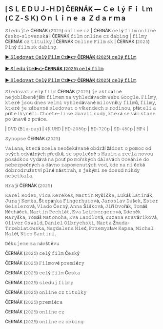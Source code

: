 ## [ＳＬＥＤＵＪ-ＨＤ] ČERNÁK — Ｃｅｌý Ｆｉｌｍ (ＣＺ-ＳＫ) Ｏｎｌｉｎｅ ａ Ｚｄａｒｍａ

𝚂𝚕𝚎𝚍𝚞𝚓𝚝𝚎 ČERNÁK (𝟸𝟶𝟸𝟻) 𝚘𝚗𝚕𝚒𝚗𝚎 𝚌𝚣 | ČERNÁK 𝚌𝚎𝚕ý 𝚏𝚒𝚕𝚖 𝚘𝚗𝚕𝚒𝚗𝚎 č𝚎𝚜𝚔𝚘-𝚜𝚕𝚘𝚟𝚎𝚗𝚜𝚔á | ČERNÁK 𝚏𝚒𝚕𝚖 𝚘𝚗𝚕𝚒𝚗𝚎 𝚌𝚣 𝚍𝚊𝚋𝚒𝚗𝚐 | 𝚏𝚒𝚕𝚖𝚢 ČERNÁK 𝚌𝚣 𝚝𝚒𝚝𝚞𝚕𝚔𝚢 | ČERNÁK 𝙾𝚗𝚕𝚒𝚗𝚎 𝙵𝚒𝚕𝚖 𝚜𝚔 | ČERNÁK (𝟸𝟶𝟸𝟻) 𝙿𝚕𝚗ý 𝚏𝚒𝚕𝚖 𝚜𝚔 𝚍𝚊𝚋𝚒𝚗𝚐.

**[► 𝚂𝚕𝚎𝚍𝚘𝚟𝚊𝚝 𝙲𝚎𝚕ý 𝙵𝚒𝚕𝚖 𝙲𝚣▶️👉 ČERNÁK (𝟸𝟶𝟸𝟻) 𝚌𝚎𝚕ý 𝚏𝚒𝚕𝚖](https://t.co/TznbU5qlbU)**

**[► 𝚂𝚕𝚎𝚍𝚞𝚓𝚝𝚎▶️👉 ČERNÁK (𝟸𝟶𝟸𝟻) 𝚌𝚎𝚕ý 𝚏𝚒𝚕𝚖](https://t.co/TznbU5qlbU)**

**[► 𝚂𝚕𝚎𝚍𝚘𝚟𝚊𝚝 𝙲𝚎𝚕ý 𝙵𝚒𝚕𝚖 𝙲𝚣▶️👉 ČERNÁK (𝟸𝟶𝟸𝟻) 𝚌𝚎𝚕ý 𝚏𝚒𝚕𝚖](https://t.co/TznbU5qlbU)**

𝚂𝚕𝚎𝚍𝚘𝚟𝚊𝚝 𝚌 𝚎𝚕ý 𝚏𝚒𝚕𝚖 ČERNÁK (𝟸𝟶𝟸𝟻) 𝚓𝚎 𝚊𝚔𝚝𝚞á𝚕𝚗ě 𝚗𝚎𝚓𝚘𝚋𝚕í𝚋𝚎𝚗ě𝚓ší𝚖 𝚏𝚒𝚕𝚖𝚎𝚖 𝚗𝚊 𝚟𝚢𝚑𝚕𝚎𝚍á𝚟𝚊𝚌í𝚖 𝚠𝚎𝚋𝚞 𝙶𝚘𝚘𝚐𝚕𝚎. 𝙵𝚒𝚕𝚖𝚢, 𝚔𝚝𝚎𝚛é 𝚓𝚜𝚘𝚞 𝚍𝚗𝚎𝚜 𝚟𝚎𝚕𝚖𝚒 𝚟𝚢𝚑𝚕𝚎𝚍á𝚟𝚊𝚗é 𝚖𝚒𝚕𝚘𝚟𝚗í𝚔𝚢 𝚏𝚒𝚕𝚖ů, 𝚏𝚒𝚕𝚖𝚢, 𝚔𝚝𝚎𝚛é 𝚓𝚎 𝚣á𝚋𝚊𝚟𝚗é 𝚜𝚕𝚎𝚍𝚘𝚟𝚊𝚝 𝚘 𝚟í𝚔𝚎𝚗𝚍𝚎𝚌𝚑 𝚜 𝚛𝚘𝚍𝚒𝚗𝚘𝚞, 𝚙řá𝚝𝚎𝚕𝚒 𝚊 𝚙ří𝚝𝚎𝚕𝚔𝚢𝚗ě𝚖𝚒. 𝙲𝚑𝚌𝚎𝚝𝚎-𝚕𝚒 𝚜𝚎 𝚣𝚋𝚊𝚟𝚒𝚝 𝚗𝚞𝚍𝚢, 𝚔𝚝𝚎𝚛á 𝚜𝚎 𝚟á𝚖 𝚜𝚝𝚊𝚗𝚎 𝚙𝚘 ú𝚗𝚊𝚟ě 𝚣 𝚙𝚛á𝚌𝚎.

| 𝙳𝚅𝙳 (𝙱𝚕𝚞-𝚛𝚊𝚢) | 𝟺𝙺 𝚄𝙷𝙳 | 𝙷𝙳-𝟸𝟶𝟾𝟶𝚙 | 𝙷𝙳-𝟽𝟸𝟶𝚙 | 𝚂𝙳-𝟺𝟾𝟶𝚙 | 𝙼𝙿𝟺 |

𝚂𝚢𝚗𝚘𝚙𝚜𝚎 ČERNÁK (𝟸𝟶𝟸𝟻)

𝚅𝚊𝚒𝚊𝚗𝚊, 𝚔𝚝𝚎𝚛á 𝚣𝚌𝚎𝚕𝚊 𝚗𝚎𝚘č𝚎𝚔á𝚟𝚊𝚗é 𝚘𝚋𝚍𝚛ží žá𝚍𝚘𝚜𝚝 𝚘 𝚙𝚘𝚖𝚘𝚌 𝚘𝚍 𝚜𝚟ý𝚌𝚑 𝚘𝚍𝚟áž𝚗ý𝚌𝚑 𝚙ř𝚎𝚍𝚔ů, 𝚜𝚎 𝚜𝚙𝚘𝚕𝚎č𝚗ě 𝚜 𝙼𝚊𝚞𝚒𝚖 𝚊 𝚣𝚌𝚎𝚕𝚊 𝚗𝚘𝚟𝚘𝚞 𝚙𝚘𝚜á𝚍𝚔𝚘𝚞 𝚟𝚢𝚍á𝚟á 𝚗𝚊 𝚙𝚘𝚞ť 𝚙𝚘 𝚖𝚘ř𝚜𝚔ý𝚌𝚑 𝚍á𝚕𝚊𝚟á𝚌𝚑 𝙾𝚌𝚎á𝚗𝚒𝚎 𝚍𝚘 𝚗𝚎𝚋𝚎𝚣𝚙𝚎č𝚗ý𝚌𝚑 𝚊 𝚍á𝚟𝚗𝚘 𝚣𝚊𝚙𝚘𝚖𝚎𝚗𝚞𝚝ý𝚌𝚑 𝚟𝚘𝚍, 𝚔𝚍𝚎 𝚗𝚊 𝚗𝚒 č𝚎𝚔á 𝚍𝚘𝚋𝚛𝚘𝚍𝚛𝚞ž𝚜𝚝𝚟í 𝚙𝚕𝚗é 𝚗á𝚜𝚝𝚛𝚊𝚑, 𝚜 𝚓𝚊𝚔ý𝚖𝚒 𝚜𝚎 𝚍𝚘𝚜𝚞𝚍 𝚗𝚒𝚔𝚍𝚢 𝚗𝚎𝚜𝚎𝚝𝚔𝚊𝚕𝚊.

𝙷𝚛𝚊𝚓í ČERNÁK (𝟸𝟶𝟸𝟻)

𝙺𝚊𝚛𝚎𝚕 𝚁𝚘𝚍𝚎𝚗, 𝚅𝚒𝚌𝚊 𝙺𝚎𝚛𝚎𝚔𝚎𝚜, 𝙼𝚊𝚛𝚝𝚒𝚗 𝙼𝚢š𝚒č𝚔𝚊, 𝙻𝚞𝚔áš 𝙻𝚊𝚝𝚒𝚗á𝚔, 𝙹𝚞𝚛𝚊𝚓 𝙺𝚎𝚖𝚔𝚊, Š𝚝𝚎𝚙á𝚗𝚔𝚊 𝙵𝚒𝚗𝚐𝚎𝚛𝚑𝚞𝚝𝚘𝚟á, 𝙹𝚊𝚛𝚘𝚜𝚕𝚊𝚟 𝙳𝚞š𝚎𝚔, 𝙴𝚜𝚝𝚎𝚛 𝙶𝚎𝚒𝚜𝚕𝚎𝚛𝚘𝚟á, 𝚅𝚕𝚊𝚍𝚘 Č𝚎𝚛𝚗ý, 𝙰𝚗𝚗𝚊 Š𝚒š𝚔𝚘𝚟á, 𝙹𝚒ří 𝙳𝚟𝚘řá𝚔, 𝚃𝚘𝚖áš 𝙼ě𝚌𝚑áč𝚎𝚔, 𝙼𝚊𝚛𝚝𝚒𝚗 𝙿𝚎𝚌𝚑𝚕á𝚝, 𝙴𝚟𝚊 𝙻𝚎𝚒𝚖𝚋𝚎𝚛𝚐𝚎𝚛𝚘𝚟á, 𝚉𝚍𝚎𝚗ě𝚔 𝙼𝚊𝚛𝚢š𝚔𝚊, 𝚃𝚘𝚖áš 𝙼𝚊𝚝𝚘𝚗𝚘𝚑𝚊, 𝙴𝚟𝚊 𝙻𝚊𝚗𝚍𝚕𝚘𝚟á, 𝚉𝚞𝚣𝚊𝚗𝚊 𝙺𝚛𝚊𝚟á𝚛𝚒𝚔𝚘𝚟á, 𝙾𝚕𝚒𝚟𝚎𝚛 𝙾𝚜𝚠𝚊𝚕𝚍, 𝙳𝚊𝚗𝚒𝚎𝚕 𝙾𝚕𝚋𝚛𝚢𝚌𝚑𝚜𝚔𝚒, 𝙼𝚊𝚛𝚝𝚊 Ż𝚖𝚞𝚍𝚊-𝚃𝚛𝚣𝚎𝚋𝚒𝚊𝚝𝚘𝚠𝚜𝚔𝚊, 𝙼𝚊𝚐𝚍𝚊𝚕𝚎𝚗𝚊 𝙽𝚒𝚎ć, 𝙿𝚛𝚣𝚎𝚖𝚢𝚜ł𝚊𝚠 𝙺𝚊𝚙𝚜𝚊, 𝙼𝚒𝚌𝚑𝚊𝚕 𝙼𝚊𝚕éř, 𝙽𝚒𝚌𝚘 𝚂𝚊𝚗𝚝𝚒𝚗𝚒.

𝙳ě𝚔𝚞𝚓𝚎𝚖𝚎 𝚣𝚊 𝚗á𝚟š𝚝ě𝚟𝚞

ČERNÁK (𝟸𝟶𝟸𝟻) 𝚌𝚎𝚕ý 𝚏𝚒𝚕𝚖 Č𝚎𝚜𝚔ý

ČERNÁK (𝟸𝟶𝟸𝟻) 𝙵𝚒𝚕𝚖𝚘𝚟é 𝚙𝚛𝚎𝚖𝚒é𝚛𝚢

ČERNÁK (𝟸𝟶𝟸𝟻) 𝚌𝚎𝚕ý 𝚏𝚒𝚕𝚖 Č𝚎𝚜𝚔𝚊

ČERNÁK (𝟸𝟶𝟸𝟻) 𝚜𝚕𝚎𝚍𝚞𝚓 𝚏𝚒𝚕𝚖𝚢

ČERNÁK (𝟸𝟶𝟸𝟻) 𝚘𝚗𝚕𝚒𝚗𝚎 𝚌𝚣 𝚝𝚒𝚝𝚞𝚕𝚔𝚢

ČERNÁK (𝟸𝟶𝟸𝟻) 𝚙𝚛𝚎𝚖𝚒é𝚛𝚊

ČERNÁK (𝟸𝟶𝟸𝟻) 𝚘𝚗𝚕𝚒𝚗𝚎 𝚌𝚣

ČERNÁK (𝟸𝟶𝟸𝟻) 𝚘𝚗𝚕𝚒𝚗𝚎 𝚌𝚣 𝚍𝚊𝚋𝚒𝚗𝚐
